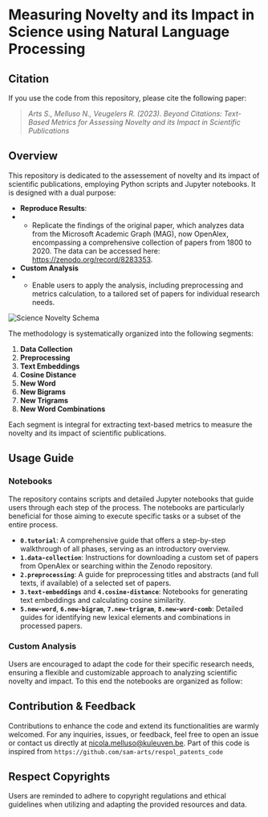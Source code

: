 # Measuring Novelty and its Impact in Science using Natural Language Processing

## Citation

If you use the code from this repository, please cite the following paper: 
 > *Arts S., Melluso N., Veugelers R. (2023). Beyond Citations: Text-Based Metrics for Assessing Novelty and its Impact in Scientific Publications*

## Overview

This repository is dedicated to the assessement of novelty and its impact of scientific publications, employing Python scripts and Jupyter notebooks. It is designed with a dual purpose:

- **Reproduce Results**:
- - Replicate the findings of the original paper, which analyzes data from the Microsoft Academic Graph (MAG), now OpenAlex, encompassing a comprehensive collection of papers from 1800 to 2020. The data can be accessed here: https://zenodo.org/record/8283353.
- **Custom Analysis**
- - Enable users to apply the analysis, including preprocessing and metrics calculation, to a tailored set of papers for individual research needs.

![Science Novelty Schema](https://github.com/nicolamelluso/science-novelty/blob/main/data/ScienceNovelty-schema.png)

The methodology is systematically organized into the following segments:
1. **Data Collection**
2. **Preprocessing**
3. **Text Embeddings**
4. **Cosine Distance**
5. **New Word**
6. **New Bigrams**
7. **New Trigrams**
8. **New Word Combinations**

Each segment is integral for extracting text-based metrics to measure the novelty and its impact of scientific publications.

## Usage Guide

### Notebooks
The repository contains scripts and detailed Jupyter notebooks that guide users through each step of the process. The notebooks are particularly beneficial for those aiming to execute specific tasks or a subset of the entire process.

- **`0.tutorial`**: A comprehensive guide that offers a step-by-step walkthrough of all phases, serving as an introductory overview.
- **`1.data-collection`**: Instructions for downloading a custom set of papers from OpenAlex or searching within the Zenodo repository.
- **`2.preprocessing`**: A guide for preprocessing titles and abstracts (and full texts, if available) of a selected set of papers.
- **`3.text-embeddings`** and **`4.cosine-distance`**: Notebooks for generating text embeddings and calculating cosine similarity.
- **`5.new-word`**, **`6.new-bigram`**, **`7.new-trigram`**, **`8.new-word-comb`**: Detailed guides for identifying new lexical elements and combinations in processed papers.

### Custom Analysis
Users are encouraged to adapt the code for their specific research needs, ensuring a flexible and customizable approach to analyzing scientific novelty and impact.
To this end the notebooks are organized as follow:

## Contribution & Feedback
Contributions to enhance the code and extend its functionalities are warmly welcomed. For any inquiries, issues, or feedback, feel free to open an issue or contact us directly at nicola.melluso@kuleuven.be.
Part of this code is inspired from `https://github.com/sam-arts/respol_patents_code`

## Respect Copyrights
Users are reminded to adhere to copyright regulations and ethical guidelines when utilizing and adapting the provided resources and data.
